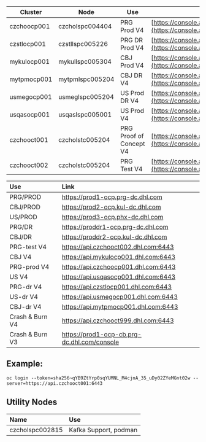 |Cluster | Node | Use | Link |
|---|---|---|---|
| czchoocp001 |  czcholspc004404 | PRG Prod V4    | [https://console.apps.czchoocp001.dhl.com](https://console.apps.czchoocp001.dhl.com) |
| czstlocp001 |  czstllspc005226 | PRG DR Prod V4 | [https://console.apps.czstlocp001.dhl.com](https://console.apps.czstlocp001.dhl.com) |
| mykulocp001 |  mykullspc005304 | CBJ Prod V4    | [https://console.apps.mykulocp001.dhl.com](https://console.apps.mykulocp001.dhl.com) |
| mytpmocp001 |  mytpmlspc005204 | CBJ DR V4      | [https://console.apps.mytpmocp001.dhl.com](https://console.apps.mytpmocp001.dhl.com) |
| usmegocp001 |  usmeglspc005204 | US Prod DR V4  | [https://console.apps.usmegocp001.dhl.com](https://console.apps.usmegocp001.dhl.com) |
| usqasocp001 |  usqaslspc005001 | US Prod V4     | [https://console.apps.usqasocp001.dhl.com](https://console.apps.usqasocp001.dhl.com) |
| czchooct001 |  czcholstc005204 | PRG Proof of Concept V4 | [https://console.apps.czchooct001.dhl.com](https://console.apps.czchooct001.dhl.com) |
| czchooct002 |  czcholstc005204 | PRG Test V4    | [https://console.apps.czchooct002.dhl.com](https://console.apps.czchooct002.dhl.com) |

| Use  | Link |
|:--|:--|
| PRG/PROD    | [https://prod1-ocp.prg-dc.dhl.com ](https://prod1-ocp.prg-dc.dhl.com )|
| CBJ/PROD    | [https://prod2-ocp.kul-dc.dhl.com ](https://prod2-ocp.kul-dc.dhl.com )|
| US/PROD     | [https://prod3-ocp.phx-dc.dhl.com ](https://prod3-ocp.phx-dc.dhl.com )|
| PRG/DR      | [https://proddr1-ocp.prg-dc.dhl.com ](https://proddr1-ocp.prg-dc.dhl.com )|
| CBJ/DR      | [https://proddr2-ocp.kul-dc.dhl.com ](https://proddr2-ocp.kul-dc.dhl.com )|
| PRG-test V4 | [https://api.czchooct002.dhl.com:6443 ](https://api.czchooct002.dhl.com:6443 )|
| CBJ V4      | [https://api.mykulocp001.dhl.com:6443 ](https://api.mykulocp001.dhl.com:6443 )|
| PRG-prod V4 | [https://api.czchoocp001.dhl.com:6443 ](https://api.czchoocp001.dhl.com:6443 )|
| US V4       | [https://api.usqasocp001.dhl.com:6443 ](https://api.usqasocp001.dhl.com:6443 )|
| PRG-dr V4   | [https://api.czstlocp001.dhl.com:6443 ](https://api.czstlocp001.dhl.com:6443 )|
| US-dr V4    | [https://api.usmegocp001.dhl.com:6443 ](https://api.usmegocp001.dhl.com:6443 )|
| CBJ-dr V4   | [https://api.mytpmocp001.dhl.com:6443 ](https://api.mytpmocp001.dhl.com:6443 )|
| Crash & Burn V4 | [https://api.czchooct999.dhl.com:6443 ](https://api.czchooct999.dhl.com:6443 )|
| Crash & Burn V3 | [https://prod1-ocp-cb.prg-dc.dhl.com/console ](https://prod1-ocp-cb.prg-dc.dhl.com/console )|

## Example:
```
oc login --token=sha256~qYB9ZtYrp0sqYUMNL_M4cjnA_35_uDy02ZYeMGnt02w --server=https://api.czchooct001:6443
```

## Utility Nodes
| Name | Use |
|:--|:--|
| czcholspc002815 | Kafka Support, podman |
